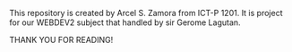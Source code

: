 This repository is created by Arcel S. Zamora from ICT-P 1201.
It is project for our WEBDEV2 subject that handled by sir
Gerome Lagutan. 

THANK YOU FOR READING!
